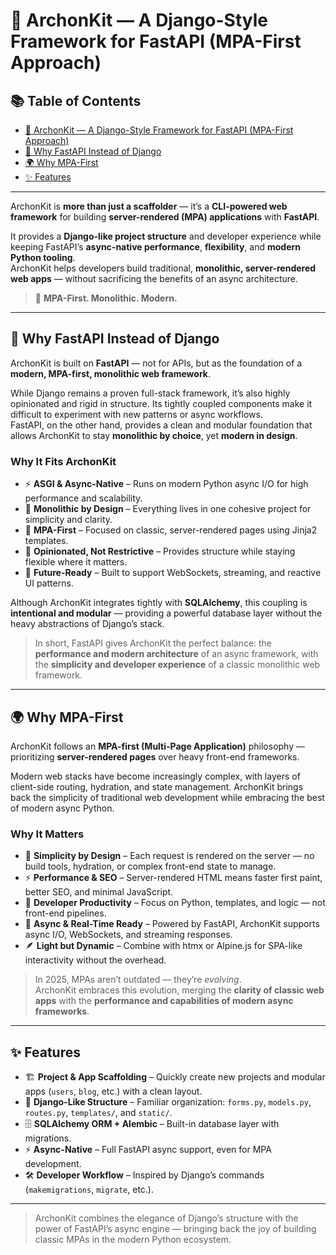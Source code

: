 # 👑 **ArchonKit** — A Django-Style Framework for FastAPI (MPA-First Approach)

## 📚 Table of Contents

- [👑 ArchonKit — A Django-Style Framework for FastAPI (MPA-First Approach)](#-archonkit--a-django-style-framework-for-fastapi-mpa-first-approach)
- [🧠 Why FastAPI Instead of Django](#-why-fastapi-instead-of-django)
- [🌍 Why MPA-First](#-why-mpa-first)
- [✨ Features](#-features)

---

ArchonKit is **more than just a scaffolder** — it’s a **CLI-powered web framework** for building **server-rendered (MPA) applications** with **FastAPI**.

It provides a **Django-like project structure** and developer experience while keeping FastAPI’s **async-native performance**, **flexibility**, and **modern Python tooling**.  
ArchonKit helps developers build traditional, **monolithic, server-rendered web apps** — without sacrificing the benefits of an async architecture.

> 🧱 **MPA-First. Monolithic. Modern.**

---

## 🧠 Why FastAPI Instead of Django

ArchonKit is built on **FastAPI** — not for APIs, but as the foundation of a **modern, MPA-first, monolithic web framework**.

While Django remains a proven full-stack framework, it’s also highly opinionated and rigid in structure. Its tightly coupled components make it difficult to experiment with new patterns or async workflows.  
FastAPI, on the other hand, provides a clean and modular foundation that allows ArchonKit to stay **monolithic by choice**, yet **modern in design**.

### Why It Fits ArchonKit
- ⚡ **ASGI & Async-Native** – Runs on modern Python async I/O for high performance and scalability.  
- 🧩 **Monolithic by Design** – Everything lives in one cohesive project for simplicity and clarity.  
- 🧠 **MPA-First** – Focused on classic, server-rendered pages using Jinja2 templates.  
- 🧱 **Opinionated, Not Restrictive** – Provides structure while staying flexible where it matters. 
- 🔮 **Future-Ready** – Built to support WebSockets, streaming, and reactive UI patterns.

Although ArchonKit integrates tightly with **SQLAlchemy**, this coupling is **intentional and modular** — providing a powerful database layer without the heavy abstractions of Django’s stack.

> In short, FastAPI gives ArchonKit the perfect balance: the **performance and modern architecture** of an async framework, with the **simplicity and developer experience** of a classic monolithic web framework.

---

## 🌍 Why MPA-First

ArchonKit follows an **MPA-first (Multi-Page Application)** philosophy — prioritizing **server-rendered pages** over heavy front-end frameworks.

Modern web stacks have become increasingly complex, with layers of client-side routing, hydration, and state management. ArchonKit brings back the simplicity of traditional web development while embracing the best of modern async Python.

### Why It Matters
- 🧩 **Simplicity by Design** – Each request is rendered on the server — no build tools, hydration, or complex front-end state to manage.  
- ⚡ **Performance & SEO** – Server-rendered HTML means faster first paint, better SEO, and minimal JavaScript.  
- 🧠 **Developer Productivity** – Focus on Python, templates, and logic — not front-end pipelines.  
- 🔌 **Async & Real-Time Ready** – Powered by FastAPI, ArchonKit supports async I/O, WebSockets, and streaming responses.  
- 🪶 **Light but Dynamic** – Combine with htmx or Alpine.js for SPA-like interactivity without the overhead.

> In 2025, MPAs aren’t outdated — they’re *evolving*.  
> ArchonKit embraces this evolution, merging the **clarity of classic web apps** with the **performance and capabilities of modern async frameworks**.

---

## ✨ Features

- 🏗️ **Project & App Scaffolding** – Quickly create new projects and modular apps (`users`, `blog`, etc.) with a clean layout.  
- 📂 **Django-Like Structure** – Familiar organization: `forms.py`, `models.py`, `routes.py`, `templates/`, and `static/`.  
- 🗄️ **SQLAlchemy ORM + Alembic** – Built-in database layer with migrations.  
- ⚡ **Async-Native** – Full FastAPI async support, even for MPA development.  
- 🛠️ **Developer Workflow** – Inspired by Django’s commands (`makemigrations`, `migrate`, etc.).  

---

> ArchonKit combines the elegance of Django’s structure with the power of FastAPI’s async engine — bringing back the joy of building classic MPAs in the modern Python ecosystem.
